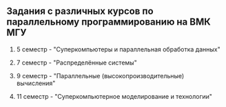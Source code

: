 ## Задания с различных курсов по параллельному программированию на ВМК МГУ

1) 5 семестр - "Суперкомпьютеры и параллельная обработка данных"

2) 7 семестр - "Распределённые системы"

3) 9 семестр - "Параллельные (высокопроизводительные) вычисления"

4) 11 семестр - "Суперкомпьютерное моделирование и технологии"
